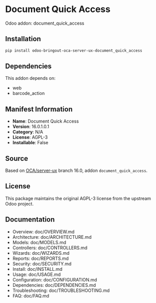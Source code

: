 # Document Quick Access

Odoo addon: document_quick_access

## Installation

```bash
pip install odoo-bringout-oca-server-ux-document_quick_access
```

## Dependencies

This addon depends on:
- web
- barcode_action

## Manifest Information

- **Name**: Document Quick Access
- **Version**: 16.0.1.0.1
- **Category**: N/A
- **License**: AGPL-3
- **Installable**: False

## Source

Based on [OCA/server-ux](https://github.com/OCA/server-ux) branch 16.0, addon `document_quick_access`.

## License

This package maintains the original AGPL-3 license from the upstream Odoo project.

## Documentation

- Overview: doc/OVERVIEW.md
- Architecture: doc/ARCHITECTURE.md
- Models: doc/MODELS.md
- Controllers: doc/CONTROLLERS.md
- Wizards: doc/WIZARDS.md
- Reports: doc/REPORTS.md
- Security: doc/SECURITY.md
- Install: doc/INSTALL.md
- Usage: doc/USAGE.md
- Configuration: doc/CONFIGURATION.md
- Dependencies: doc/DEPENDENCIES.md
- Troubleshooting: doc/TROUBLESHOOTING.md
- FAQ: doc/FAQ.md
